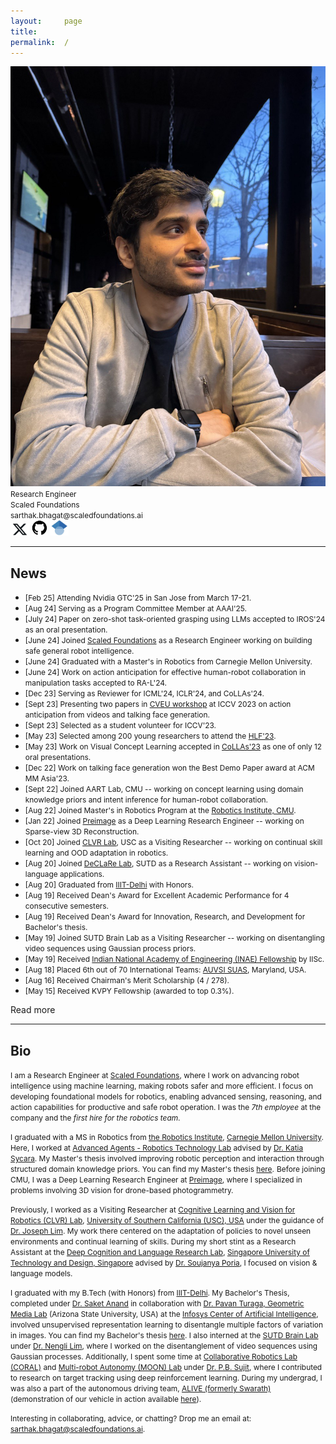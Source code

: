 ```yaml
---
layout:     page
title:
permalink:  /
---
```


<!-- <style>
  body {
    font-size: 4px; /* Set the base font size for the entire document */
  }

  h1 {
    font-size: 0.2rem; /* Adjust the font size for headings */
  }

  p {
    font-size: 0.4rem; /* Adjust the font size for paragraphs */
  }
</style> -->

<div class="row">
    <div class="col-sm-6 col-xs-12">
        <img src="/img/cover3.jpg">
    </div>
    <div class="col-sm-6 col-xs-12" style="margin-bottom: 0;">
        <!-- <span style="font-size: 85%;">Master's in Robotics</span><br>
        <span style="font-size: 85%;">Carnegie Mellon University</span><br> -->
        <span style="font-size: 85%;">Research Engineer</span><br>
        <span style="font-size: 85%;">Scaled Foundations</span><br>
        <span style="font-size: 85%;">sarthak.bhagat@scaledfoundations.ai</span><br>
        <a href="https://twitter.com/sarthak__bhagat" target="_blank"><img src="./img/twitter.jpg" alt="Twitter" style="width: 30px; height: 20px;"></a>
        <a href="https://github.com/sarthak268" target="_blank"><img src="./img/github.jpg" alt="GitHub" style="width: 25px; height: 25px;"></a>
        <a href="https://scholar.google.com/citations?hl=en&user=SLRQlXEAAAAJ&view_op=list_works&sortby=pubdate" target="_blank"><img src="./img/google_scholar.jpg" alt="Google Scholar" style="width: 30px; height: 25px;"></a>
    </div>
</div>
<hr>

<a name="/news"></a>

## News

- <span style="font-size: 85%;">[Feb 25] Attending Nvidia GTC'25 in San Jose from March 17-21.</span>
- <span style="font-size: 85%;">[Aug 24] Serving as a Program Committee Member at AAAI'25.</span>
- <span style="font-size: 85%;">[July 24] Paper on zero-shot task-oriented grasping using LLMs accepted to IROS'24 as an oral presentation.</span>
- <span style="font-size: 85%;">[June 24] Joined [Scaled Foundations](https://scaledfoundations.ai/) as a Research Engineer working on building safe general robot intelligence.</span>
- <span style="font-size: 85%;">[June 24] Graduated with a Master's in Robotics from Carnegie Mellon University.</span>
- <span style="font-size: 85%;">[June 24] Work on action anticipation for effective human-robot collaboration in manipulation tasks accepted to RA-L'24.</span>
- <span style="font-size: 85%;">[Dec 23] Serving as Reviewer for ICML'24, ICLR'24, and CoLLAs'24.</span>
- <span style="font-size: 85%;">[Sept 23] Presenting two papers in [CVEU workshop](https://cveu.github.io/) at ICCV 2023 on action anticipation from videos and talking face generation.</span>
- <span style="font-size: 85%;">[Sept 23] Selected as a student volunteer for ICCV'23.</span>
- <span style="font-size: 85%;">[May 23] Selected among 200 young researchers to attend the [HLF'23](https://www.heidelberg-laureate-forum.org/forum/10th-hlf-2023.html).</span>
- <span style="font-size: 85%;">[May 23] Work on Visual Concept Learning accepted in [CoLLAs'23](https://lifelong-ml.cc/Conferences/2023/venue) as one of only 12 oral presentations.</span>
- <span style="font-size: 85%;">[Dec 22] Work on talking face generation won the Best Demo Paper award at ACM MM Asia'23.</span>
- <span style="font-size: 85%;">[Sept 22] Joined AART Lab, CMU -- working on concept learning using domain knowledge priors and intent inference for human-robot collaboration.</span> 
- <span style="font-size: 85%;">[Aug 22] Joined Master's in Robotics Program at the [Robotics Institute, CMU](https://www.ri.cmu.edu/).</span>
- <span style="font-size: 85%;">[Jan 22] Joined [Preimage](https://www.preimage.ai/) as a Deep Learning Research Engineer -- working on Sparse-view 3D Reconstruction.</span>
- <span style="font-size: 85%;">[Oct 20] Joined [CLVR Lab](https://www.clvrai.com/), USC as a Visiting Researcher -- working on continual skill learning and OOD adaptation in robotics.</span>
- <span style="font-size: 85%;">[Aug 20] Joined [DeCLaRe Lab](https://declare-lab.net/), SUTD as a Research Assistant -- working on vision-language applications.</span>
- <span style="font-size: 85%;">[Aug 20] Graduated from [IIIT-Delhi](https://www.iiitd.edu.in/) with Honors.</span>
- <span style="font-size: 85%;">[Aug 19] Received Dean's Award for Excellent Academic Performance for 4 consecutive semesters.</span>
- <span style="font-size: 85%;">[Aug 19] Received Dean's Award for Innovation, Research, and Development for Bachelor's thesis.</span>
- <span style="font-size: 85%;">[May 19] Joined SUTD Brain Lab as a Visiting Researcher -- working on disentangling video sequences using Gaussian process priors.</span>
- <span style="font-size: 85%;">[May 19] Received [Indian National Academy of Engineering (INAE) Fellowship](https://www.inae.in/#) by IISc.</span>
- <span style="font-size: 85%;">[Aug 18] Placed 6th out of 70 International Teams: [AUVSI SUAS](https://suas-competition.org/), Maryland, USA.</span>
- <span style="font-size: 85%;">[Aug 16] Received Chairman's Merit Scholarship (4 / 278).</span>
- <span style="font-size: 85%;">[May 15] Received KVPY Fellowship (awarded to top 0.3%).</span>

<div id="read-more-button">
    <a nohref>Read more</a>
</div>

<hr>

<a name="/bio"></a>

## Bio

<span style="font-size: 85%;">I am a Research Engineer at <a href="https://scaledfoundations.ai/">Scaled Foundations</a>, where I work on advancing robot intelligence using machine learning, making robots safer and more efficient. I focus on developing foundational models for robotics, enabling advanced sensing, reasoning, and action capabilities for productive and safe robot operation. I was the <i>7th employee</i> at the company and the <i>first hire for the robotics team</i>.</span>

<span style="font-size: 85%;">I graduated with a MS in Robotics from <a href="https://www.ri.cmu.edu/">the Robotics Institute</a>, <a href="https://www.cmu.edu/">Carnegie Mellon University</a>.
Here, I worked at <a href="https://www.ri.cmu.edu/robotics-groups/advanced-agent-robotics-technology-lab/">Advanced Agents - Robotics Technology Lab</a> advised by <a href="https://en.wikipedia.org/wiki/Katia_Sycara">Dr. Katia Sycara</a>. My Master's thesis involved improving robotic perception and interaction through structured domain knowledge priors.</span>
<span style="font-size: 85%;">You can find my Master's thesis <a href="https://www.ri.cmu.edu/app/uploads/2024/06/Sarthak_MSR_Thesis.pdf">here</a>.</span>
<span style="font-size: 85%;"> Before joining CMU, I was a Deep Learning Research Engineer at <a href="https://preimage.ai/">Preimage</a>, where I specialized in problems involving 3D vision for drone-based photogrammetry.</span>

<span style="font-size: 85%;">Previously, I worked as a Visiting Researcher at <a href="https://www.clvrai.com/">Cognitive Learning and Vision for Robotics (CLVR) Lab</a>, <a href="https://www.usc.edu/">University of Southern California (USC), USA</a> under the guidance of <a href="https://viterbi-web.usc.edu/~limjj/">Dr. Joseph Lim</a>. My work there centered on the adaptation of policies to novel unseen environments and continual learning of skills.
During my short stint as a Research Assistant at the <a href="https://declare-lab.net/index">Deep Cognition and Language Research Lab</a>, <a href="https://www.sutd.edu.sg/">Singapore University of Technology and Design, Singapore</a> advised by <a href="https://sporia.info/index">Dr. Soujanya Poria</a>, I focused on vision & language models.</span>

<span style="font-size: 85%;">I graduated with my B.Tech (with Honors) from <a href="https://www.iiitd.ac.in/">IIIT-Delhi</a>. My Bachelor's Thesis, completed under <a href="http://faculty.iiitd.ac.in/~anands/">Dr. Saket Anand</a> in collaboration with <a href="https://pavanturaga.com/">Dr. Pavan Turaga, Geometric Media Lab</a> (Arizona State University, USA) at the <a href="https://cai.iiitd.ac.in/">Infosys Center of Artificial Intelligence</a>, involved unsupervised representation learning to disentangle multiple factors of variation in images. You can find my Bachelor's thesis <a href="https://www.researchgate.net/profile/Sarthak-Bhagat/publication/346983991_Geometry_of_Neural_Network_based_Disentangled_Latent_Space_Models/links/5fd74b4445851553a0b59699/Geometry-of-Neural-Network-based-Disentangled-Latent-Space-Models.pdf">here</a>.
I also interned at the <a href="https://sutdbrain.wordpress.com/about/">SUTD Brain Lab</a> under <a href="https://www.linkedin.com/in/nengli-lim-48a22b14/?originalSubdomain=sg">Dr. Nengli Lim</a>, where I worked on the disentanglement of video sequences using Gaussian processes. Additionally, I spent some time at <a href="http://robotics.iiitd.edu.in/coral/?page_id=20">Collaborative Robotics Lab (CORAL)</a> and <a href="https://sites.google.com/view/m00nlab/home?authuser=0">Multi-robot Autonomy (MOON) Lab</a> under <a href="https://eecs.iiserb.ac.in/faculty_profile.php?id=OQ==&lname=c3VqaXQ=">Dr. P.B. Sujit</a>, where I contributed to research on target tracking using deep reinforcement learning. During my undergrad, I was also a part of the autonomous driving team, <a href="https://sites.google.com/iiitd.ac.in/iiitd-alive/home">ALIVE (formerly Swarath)</a> (demonstration of our vehicle in action available <a href="https://youtu.be/Oei8r27vscQ?si=5WRmf-hmvOrOGMQk">here</a>).</span>

<span style="font-size: 85%;">Interesting in collaborating, advice, or chatting? Drop me an email at: <a href="mailto:sarthak.bhagat@scaledfoundations.ai">sarthak.bhagat@scaledfoundations.ai</a>.</span>

<br><br>

<!-- <div class="row" id="timeline-logos">
    <div class="col-xs-3">
        <div class="logo-wrap">
            <span class="helper"></span>
            <a href="//"><img src="/img/logos/iiitd.png"></a>
        </div>
        <div class="logo-desc">
            IIIT Delhi<br>
            2016 - 2020
        </div>
    </div>
    <div class="col-xs-3">
        <div class="logo-wrap">
            <span class="helper"></span>
            <a href="//"><img src="/img/logos/sutd.png"></a>
        </div>
        <div class="logo-desc">
            SUTD<br>
            Summer 2019, 2020
        </div>
    </div>
    <div class="col-xs-3">
        <div class="logo-wrap">
            <span class="helper"></span>
            <a href="//"><img src="/img/logos/usc.png"></a>
        </div>
        <div class="logo-desc">
            University of Southern California<br>
            2020 - 2021
        </div>
    </div>
    <div class="col-xs-3">
        <div class="logo-wrap">
            <span class="helper"></span>
            <a target="_blank" href="//"><img src="/img/logos/preimage.jpg"></a>
        </div>
        <div class="logo-desc">
            Preimage<br>
            2021
        </div>
    </div>
    <div class="col-xs-3">
        <div class="logo-wrap">
            <span class="helper"></span>
            <a target="_blank" href="//"><img src="/img/logos/cmu.jpg"></a>
        </div>
        <div class="logo-desc">
            Carnegie Mellon University<br>
            2022-
        </div>
    </div>
</div> -->


<script src="/js/jquery.min.js"></script>
<script type="text/javascript">
    $('ul:gt(0) li:gt(5)').hide();
    $('#read-more-button > a').click(function() {
        $('ul:gt(0) li:gt(5)').show();
        $('#read-more-button').hide();
    });
</script>

<!-- 
[1]: //mlp.cc.gatech.edu
[2]: ///www.cc.gatech.edu/~dbatra/
[3]: //www.cc.gatech.edu/~parikh/
[4]: //www.qbi.uq.edu.au/professor-geoffrey-goodhill
[5]: //researchers.uq.edu.au/researcher/2490
[6]: http://cns.qbi.uq.edu.au/
[7]: //developers.google.com/open-source/gsoc/
[8]: /posts/summer-of-code/
[9]: /posts/gsoc-reunion-2014/
[10]: //blog.sdslabs.co/2012/09/hacku
[11]: //blog.sdslabs.co/2014/02/code-fun-do
[12]: //www.facebook.com/SDSLabs/posts/527540147292475
[13]: /posts/deloitte-cctc-3/
[14]: /posts/google-india-community-summit/
[15]: //blog.sdslabs.co/2013/10/syntax-error-2013
[16]: //sdslabs.co/
[17]: //erdos.sdslabs.co/
[18]: //projecteuler.net/
[19]: //github.com/abhshkdz/neural-vqa
[20]: //github.com/abhshkdz/HackFlowy
[21]: //github.com/abhshkdz/graf
[22]: //github.com/abhshkdz
[23]: //twitter.com/abhshkdz
[24]: //instagram.com/abhshkdz
[25]: http://x.abhishekdas.com/
[26]: https://abhishekdas.com/vqa-hat/
[27]: http://arxiv.org/abs/1606.03556
[28]: https://www.newscientist.com/article/2095616-robot-eyes-and-humans-fix-on-different-things-to-decode-a-scene/
[29]: https://www.technologyreview.com/s/601819/ai-is-learning-to-see-the-world-but-not-the-way-humans-do/
[30]: http://www.theverge.com/2016/7/12/12158238/first-click-deep-learning-algorithmic-black-boxes
[31]: http://iitr.ac.in/
[32]: https://www.facebook.com/dhruv.batra.1253/posts/1783087161932290
[33]: https://drive.google.com/file/d/1nObeNzl-sTy8I5QN1Jv8wscebKLv-6RY/view?usp=sharing
[34]: http://aideadlin.es/
[35]: //github.com/abhshkdz/neural-vqa-attention
[36]: https://snapresearchfellowship.splashthat.com/
[37]: https://www.youtube.com/watch?v=R4hugGnNr7s
[38]: https://www.youtube.com/watch?v=I9OlorMh7wU
[39]: https://adoberesearch.ctlprojects.com/fellowship/previous-fellowship-award-winners/
[40]: https://embodiedqa.org/
[41]: https://youtu.be/KAlGWMJnWyc?t=26m56s
[42]: https://2018gputechconf.smarteventscloud.com/connect/sessionDetail.ww?SESSION_ID=152715
[43]: https://www.ic.gatech.edu/news/600684/three-ic-students-earn-snap-research-awards
[44]: https://www.ic.gatech.edu/news/601084/new-research-fellowships-offer-two-students-funding-access-adobes-creative-cloud
[45]: https://github.com/facebookresearch/House3D
[46]: https://gkioxari.github.io/
[47]: https://research.fb.com/people/parikh-devi/
[48]: https://research.fb.com/people/batra-dhruv/
[49]: https://lvatutorial.github.io/
[50]: http://acl2018.org/tutorials/#connecting-language-and-vis
[51]: http://visualqa.org/workshop.html
[52]: http://on-demand.gputechconf.com/gtc/2018/video/S8582/
[53]: https://visualdialog.org/challenge/2018
[54]: https://youtu.be/gz2VoDrvX-A?t=1h19m58s
[55]: https://research.fb.com/people/rabbat-mike/
[56]: https://www.cs.mcgill.ca/~jpineau/
[57]: https://visualdialog.org/challenge/2018#winners
[58]: https://www.youtube.com/watch?v=xoHvho-YRgs&t=7330
[fb-fellow-page]: https://research.fb.com/announcing-the-2019-facebook-fellows-and-emerging-scholars/
[joelle-corl18-talk-mention]: https://www.youtube.com/watch?v=FSsEqEJKo8A&t=3497
[visdial-challenge-2]: https://visualdialog.org/challenge/2019
[ic-gt-article]: https://www.ic.gatech.edu/news/617061/see-and-say-abhishek-das-working-provide-crucial-communication-tools-intelligent-agents
[caliper]: https://caliper.ai
[felix-hill]: https://fh295.github.io
[laura-rimell]: http://www.rimell.cc/laura/
[stephen-clark]: https://sites.google.com/site/stephenclark609/
[andrej-karpathy]: https://karpathy.ai/
[vigil19]: https://vigilworkshop.github.io/2019
[tarmac-icml-talk]: https://www.facebook.com/icml.imls/videos/444326646299556/
[mastodon]: https://mastodon.social/web/accounts/1011404
[conquerearth]: https://conquer.earth/abhshkdz
[qa-probing-icml20-talk]: https://slideslive.com/38928261/probing-emergent-semantics-in-predictive-agents-via-question-answering
[vigil20]: https://vigilworkshop.github.io
[ocp]: https://opencatalystproject.org
[ocp-cnbc]: https://www.cnbc.com/2020/10/14/facebook-to-use-ai-in-bid-to-improve-renewable-energy-storage.html
[ocp-engadget]: https://engadget.com/facebook-deploys-its-ai-to-find-green-energy-storage-solutions-130041147.html
[ocp-fortune]: https://fortune.com/2020/10/14/facebook-ai-open-catalyst-dataset-chemistry-renewable-energy/
[ocp-venturebeat]: https://venturebeat.com/2020/10/14/facebook-and-carnegie-mellon-launch-project-to-discover-better-ways-to-store-renewable-energy/
[aipaygrad.es]: https://aipaygrad.es
[sigma-xi-thesis-award]: https://cpb-us-w2.wpmucdn.com/sites.gatech.edu/dist/0/283/files/2021/03/2021-Sigma-Xi-Research-Award-Winners.final_.pdf
[coc-dissertation-award]: https://sites.gatech.edu/gtcomputingawards2021/graduate-student-awards/
[thesis-pdf]: https://drive.google.com/file/u/2/d/1b2Gonazl1Os0eLPV9frkucEqSuRroEvD/view?usp=sharing
[aaai-dissertation-award]: https://aaai.org/Awards/dissertation-award.php -->
